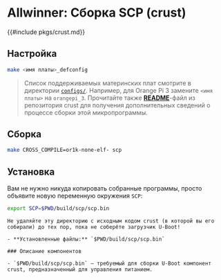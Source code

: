 # Allwinner: Сборка SCP (crust)

{{#include pkgs/crust.md}}

## Настройка

```bash
make <имя платы>_defconfig
```

> Список поддерживаемых материнских плат смотрите в директории [`configs/`](https://github.com/crust-firmware/crust/tree/master/configs). Например, для Orange Pi 3 замените `<имя платы>` на `orangepi_3`. Прочитайте также [**README**](https://github.com/crust-firmware/crust/blob/master/README.md#building-the-firmware)-файл из репозитория crust для получения дополнительных сведений о процессе сборки этой микропрограммы.

## Сборка

```bash
make CROSS_COMPILE=or1k-none-elf- scp
```

## Установка

Вам не нужно никуда копировать собранные программы, просто объявите новую переменную окружения `SCP`:

```bash
export SCP=$PWD/build/scp/scp.bin
```

```admonish warning title="Внимание"
Не удаляйте эту директорию с исходным кодом crust (в которой вы его собирали) до тех пор, пока не соберёте загрузчик U-Boot!
```

~~~admonish note title="Содержимое пакета" collapsible=true
- **Установленные файлы:** `$PWD/build/scp/scp.bin`

### Описание компонентов

- `$PWD/build/scp/scp.bin` — требуемый для сборки U-Boot компонент crust, предназначенный для управления питанием.
~~~
